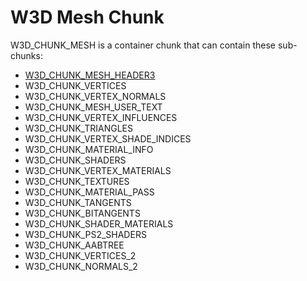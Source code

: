 # W3D Mesh Chunk

W3D_CHUNK_MESH is a container chunk that can contain these sub-chunks:

* [W3D_CHUNK_MESH_HEADER3](w3d-chunk-mesh-header3.md)
* W3D_CHUNK_VERTICES
* W3D_CHUNK_VERTEX_NORMALS
* W3D_CHUNK_MESH_USER_TEXT
* W3D_CHUNK_VERTEX_INFLUENCES
* W3D_CHUNK_TRIANGLES
* W3D_CHUNK_VERTEX_SHADE_INDICES
* W3D_CHUNK_MATERIAL_INFO
* W3D_CHUNK_SHADERS
* W3D_CHUNK_VERTEX_MATERIALS
* W3D_CHUNK_TEXTURES
* W3D_CHUNK_MATERIAL_PASS
* W3D_CHUNK_TANGENTS
* W3D_CHUNK_BITANGENTS
* W3D_CHUNK_SHADER_MATERIALS
* W3D_CHUNK_PS2_SHADERS
* W3D_CHUNK_AABTREE
* W3D_CHUNK_VERTICES_2
* W3D_CHUNK_NORMALS_2